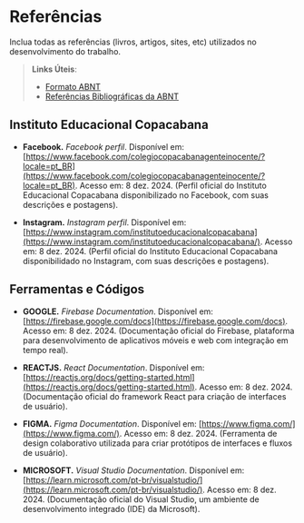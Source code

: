 # Referências
Inclua todas as referências (livros, artigos, sites, etc) utilizados no desenvolvimento do trabalho.

> **Links Úteis**:
> - [Formato ABNT](https://www.normastecnicas.com/abnt/trabalhos-academicos/referencias/)
> - [Referências Bibliográficas da ABNT](https://comunidade.rockcontent.com/referencia-bibliografica-abnt/)

## Instituto Educacional Copacabana

- **Facebook.** *Facebook perfil*. Disponível em: [https://www.facebook.com/colegiocopacabanagenteinocente/?locale=pt_BR](https://www.facebook.com/colegiocopacabanagenteinocente/?locale=pt_BR). Acesso em: 8 dez. 2024.
(Perfil oficial do Instituto Educacional Copacabana disponibilizado no Facebook, com suas descrições e postagens).

- **Instagram.** *Instagram perfil*. Disponível em: [https://www.instagram.com/institutoeducacionalcopacabana](https://www.instagram.com/institutoeducacionalcopacabana/). Acesso em: 8 dez. 2024.
(Perfil oficial do Instituto Educacional Copacabana disponibilidado no Instagram, com suas descrições e postagens).

## Ferramentas e Códigos

- **GOOGLE.** *Firebase Documentation*. Disponível em: [https://firebase.google.com/docs](https://firebase.google.com/docs). Acesso em: 8 dez. 2024.
(Documentação oficial do Firebase, plataforma para desenvolvimento de aplicativos móveis e web com integração em tempo real).

- **REACTJS.** *React Documentation*. Disponível em: [https://reactjs.org/docs/getting-started.html](https://reactjs.org/docs/getting-started.html). Acesso em: 8 dez. 2024.
(Documentação oficial do framework React para criação de interfaces de usuário).

- **FIGMA.** *Figma Documentation*. Disponível em: [https://www.figma.com/](https://www.figma.com/). Acesso em: 8 dez. 2024.
(Ferramenta de design colaborativo utilizada para criar protótipos de interfaces e fluxos de usuário).

- **MICROSOFT.** *Visual Studio Documentation*. Disponível em: [https://learn.microsoft.com/pt-br/visualstudio/](https://learn.microsoft.com/pt-br/visualstudio/). Acesso em: 8 dez. 2024.
(Documentação oficial do Visual Studio, um ambiente de desenvolvimento integrado (IDE) da Microsoft).
